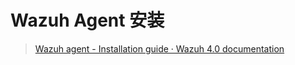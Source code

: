 # Wazuh Agent 安装

> [Wazuh agent - Installation guide · Wazuh 4.0 documentation](https://documentation.wazuh.com/4.0/installation-guide/wazuh-agent/index.html)
